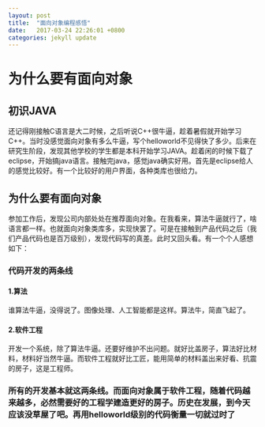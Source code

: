 ```yaml
---
layout: post
title:  "面向对象编程感悟"
date:   2017-03-24 22:26:01 +0800
categories: jekyll update
---
```


# 为什么要有面向对象
## 初识JAVA
还记得刚接触C语言是大二时候，之后听说C++很牛逼，趁着暑假就开始学习C++。当时没感觉面向对象有多么牛逼，写个helloworld不见得快了多少。后来在研究生阶段，发现其他学校的学生都是本科开始学习JAVA。趁着闲的时候下载了eclipse，开始搞java语言。接触完java，感觉java确实好用。首先是eclipse给人的感觉比较好。有一个比较好的用户界面，各种类库也很给力。
## 为什么要有面向对象
参加工作后，发现公司内部处处在推荐面向对象。在我看来，算法牛逼就行了，啥语言都一样。也就面向对象类库多，实现快罢了。可是在接触到产品代码之后（我们产品代码也是百万级别），发现代码写的真差。此时又回头看。有一个个人感想如下：
### 代码开发的两条线
#### 1.算法
谁算法牛逼，没得说了。图像处理、人工智能都是这样。算法牛，简直飞起了。
#### 2.软件工程
开发一个系统，除了算法牛逼。还要好维护不出问题。就好比盖房子，算法好比材料，材料好当然牛逼。而软件工程就好比工匠，能用简单的材料盖出来好看、抗震的房子，这是工程师。
### 所有的开发基本就这两条线。而面向对象属于软件工程，随着代码越来越多，必然需要好的工程学建造更好的房子。历史在发展，到今天应该没草屋了吧。再用helloworld级别的代码衡量一切就过时了
